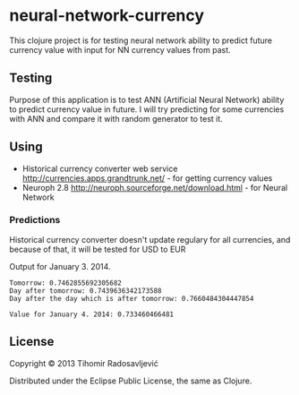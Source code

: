 # neural-network-currency

This clojure project is for testing neural network ability to predict future currency value with input for NN currency values from past.

## Testing

Purpose of this application is to test ANN (Artificial Neural Network) ability to predict currency value in future. I will try predicting for some currencies with ANN and compare it with random generator to test it.

## Using

 - Historical currency converter web service http://currencies.apps.grandtrunk.net/ - for getting currency values
 - Neuroph 2.8 http://neuroph.sourceforge.net/download.html - for Neural Network

### Predictions

Historical currency converter doesn't update regulary for all currencies, and because of that, it will be tested for USD to EUR

Output for January 3. 2014.
```
Tomorrow: 0.7462855692305682
Day after tomorrow: 0.7439636342173588
Day after the day which is after tomorrow: 0.7660484304447854
```

```
Value for January 4. 2014: 0.733460466481
```
 
## License

Copyright © 2013 Tihomir Radosavljević

Distributed under the Eclipse Public License, the same as Clojure.
